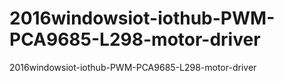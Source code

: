 # 2016windowsiot-iothub-PWM-PCA9685-L298-motor-driver
2016windowsiot-iothub-PWM-PCA9685-L298-motor-driver
